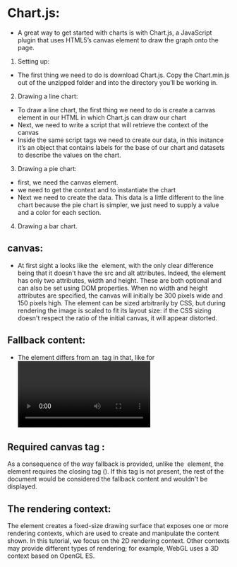 # Chart.js:
* A great way to get started with charts is with Chart.js, a JavaScript plugin 
that uses HTML5’s canvas element to draw the graph onto the page.

1. Setting up:
* The first thing we need to do is download Chart.js. Copy the Chart.min.js out of 
the unzipped folder and into the directory you’ll be working in.

2. Drawing a line chart:
* To draw a line chart, the first thing we need to do is create 
a canvas element in our HTML in which Chart.js can draw our chart
* Next, we need to write a script that will retrieve the context of the canvas
* Inside the same script tags we need to create our data, in this instance it’s an object that contains labels for the base of 
our chart and datasets to describe the values on the chart. 

3. Drawing a pie chart:
* first, we need the canvas element.
* we need to get the context and to instantiate the chart
* Next we need to create the data. This data is a little different to the line chart because the pie chart is simpler,
we just need to supply a value and a color for each section.

4. Drawing a bar chart.
 ## canvas:
* At first sight a <canvas> looks like the <img> element, with the only clear difference being that it doesn't have the src and alt attributes. Indeed, the <canvas> element has only two attributes, width and height. These are both optional and can also be set using DOM properties. When no width and height attributes are specified, the canvas will initially be 300 pixels wide and 150 pixels high. The element can be sized arbitrarily by CSS, but during rendering the image is scaled to fit its layout size: if the CSS sizing doesn't respect the ratio of the initial canvas, it will appear distorted.

## Fallback content:
* The <canvas> element differs from an <img> tag in that, like for <video>, <audio>, or <picture> elements, it is easy to define some fallback content, to be displayed in older browsers not supporting it, like versions of Internet Explorer earlier than version 9 or textual browsers. You should always provide fallback content to be displayed by those browsers.

## Required canvas tag :
As a consequence of the way fallback is provided, unlike the <img> element, the <canvas> element requires the closing tag (</canvas>). If this tag is not present, the rest of the document would be considered the fallback content and wouldn't be displayed.

## The rendering context:
The <canvas> element creates a fixed-size drawing surface that exposes one or more rendering contexts,
  which are used to create and manipulate the content shown. In this tutorial, we focus on the 2D rendering
  context. Other contexts may provide different types of 
  rendering; for example, WebGL uses a 3D context based on OpenGL ES.
